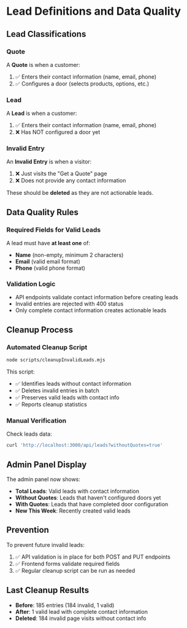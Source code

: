 # Lead Definitions and Data Quality

## Lead Classifications

### Quote

A **Quote** is when a customer:

1. ✅ Enters their contact information (name, email, phone)
2. ✅ Configures a door (selects products, options, etc.)

### Lead

A **Lead** is when a customer:

1. ✅ Enters their contact information (name, email, phone)
2. ❌ Has NOT configured a door yet

### Invalid Entry

An **Invalid Entry** is when a visitor:

1. ❌ Just visits the "Get a Quote" page
2. ❌ Does not provide any contact information

These should be **deleted** as they are not actionable leads.

## Data Quality Rules

### Required Fields for Valid Leads

A lead must have **at least one** of:

- **Name** (non-empty, minimum 2 characters)
- **Email** (valid email format)
- **Phone** (valid phone format)

### Validation Logic

- API endpoints validate contact information before creating leads
- Invalid entries are rejected with 400 status
- Only complete contact information creates actionable leads

## Cleanup Process

### Automated Cleanup Script

```bash
node scripts/cleanupInvalidLeads.mjs
```

This script:

- ✅ Identifies leads without contact information
- ✅ Deletes invalid entries in batch
- ✅ Preserves valid leads with contact info
- ✅ Reports cleanup statistics

### Manual Verification

Check leads data:

```bash
curl 'http://localhost:3000/api/leads?withoutQuotes=true'
```

## Admin Panel Display

The admin panel now shows:

- **Total Leads**: Valid leads with contact information
- **Without Quotes**: Leads that haven't configured doors yet
- **With Quotes**: Leads that have completed door configuration
- **New This Week**: Recently created valid leads

## Prevention

To prevent future invalid leads:

1. ✅ API validation is in place for both POST and PUT endpoints
2. ✅ Frontend forms validate required fields
3. ✅ Regular cleanup script can be run as needed

## Last Cleanup Results

- **Before**: 185 entries (184 invalid, 1 valid)
- **After**: 1 valid lead with complete contact information
- **Deleted**: 184 invalid page visits without contact info
